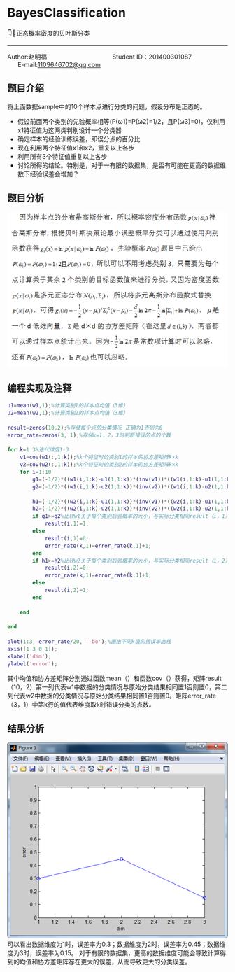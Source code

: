 # BayesClassification
:point_down::fu:正态概率密度的贝叶斯分类<br>
__________________________________________________________________________________________
Author:赵明福                                        Student ID：201400301087                            E-mail:1109646702@qq.com<br>
## 题目介绍
将上面数据sample中的10个样本点进行分类的问题，假设分布是正态的。
* 假设前面两个类别的先验概率相等(P(ω1)=P(ω2)=1/2，且P(ω3)=0)，仅利用x1特征值为这两类判别设计一个分类器
* 确定样本的经验训练误差，即误分点的百分比
* 现在利用两个特征值x1和x2，重复以上各步
* 利用所有3个特征值重复以上各步
* 讨论所得的结论。特别是，对于一有限的数据集，是否有可能在更高的数据维数下经验误差会增加？
## 题目分析
![](https://github.com/Chicharito999/ImageCache/raw/master/image/图片6.png)<br>
## 编程实现及注释
```matlab
u1=mean(w1,1);%计算类别1的样本点均值（3维）
u2=mean(w2,1);%计算类别2的样本点均值（3维）
 
result=zeros(10,2);%存储每个点的分类情况 正确为1否则为0
error_rate=zeros(3, 1);%存储k=1，2，3时判断错误的点的个数
 
for k=1:3%迭代维度1-3
    v1=cov(w1(:,1:k));%k个特征时的类别1的样本的协方差矩阵k×k
    v2=cov(w2(:,1:k));%k个特征时的类别2的样本的协方差矩阵k×k
    for i=1:10
        g1=(-1/2)*((w1(i,1:k)-u1(1,1:k))*(inv(v1))*((w1(i,1:k)-u1(1,1:k)).')+log(det(v1)));%计算w1中各点属于类别1的后验概率
        g2=(-1/2)*((w1(i,1:k)-u2(1,1:k))*(inv(v2))*((w1(i,1:k)-u2(1,1:k)).')+log(det(v2)));%计算w1中各点属于类别2的后验概率
        
        h1=(-1/2)*((w2(i,1:k)-u1(1,1:k))*(inv(v1))*((w2(i,1:k)-u1(1,1:k)).')+log(det(v1)));%计算w2中各点属于类别1的后验概率
        h2=(-1/2)*((w2(i,1:k)-u2(1,1:k))*(inv(v2))*((w2(i,1:k)-u2(1,1:k)).')+log(det(v2)));%计算w2中各点属于类别2的后验概率
        if g1>=g2%比较w1关于每个类别后验概率的大小，与实际分类相同result（i，1）置1否则置零且error_rate(k,1)加一
            result(i,1)=1;
        else
            result(i,1)=0;
            error_rate(k,1)=error_rate(k,1)+1;            
        end
        if h1>=h2%比较w2关于每个类别后验概率的大小，与实际分类相同result（i，2）置1否则置零且error_rate(k,1)加一
            result(i,2)=0;
            error_rate(k,1)=error_rate(k,1)+1;
        else
            result(i,2)=1;
        end
        
    end
    
end
 
plot(1:3, error_rate/20, '-bo');%画出不同k值的错误率曲线
axis([1 3 0 1]);
xlabel('dim');
ylabel('error');
```
其中均值和协方差矩阵分别通过函数mean（）和函数cov（）获得，矩阵result（10，2）第一列代表w1中数据的分类情况与原始分类结果相同置1否则置0，第二列代表w2中数据的分类情况与原始分类结果相同置1否则置0。矩阵error_rate（3，1）中第k行的值代表维度取k时错误分类的点数。
## 结果分析
![](https://github.com/Chicharito999/ImageCache/raw/master/image/图片7.png)<br>
可以看出数据维度为1时，误差率为0.3；数据维度为2时，误差率为0.45；数据维度为3时，误差率为0.15。
对于有限的数据集，更高的数据维度可能会导致计算得到的均值和协方差矩阵存在更大的误差，从而导致更大的分类误差。
 
